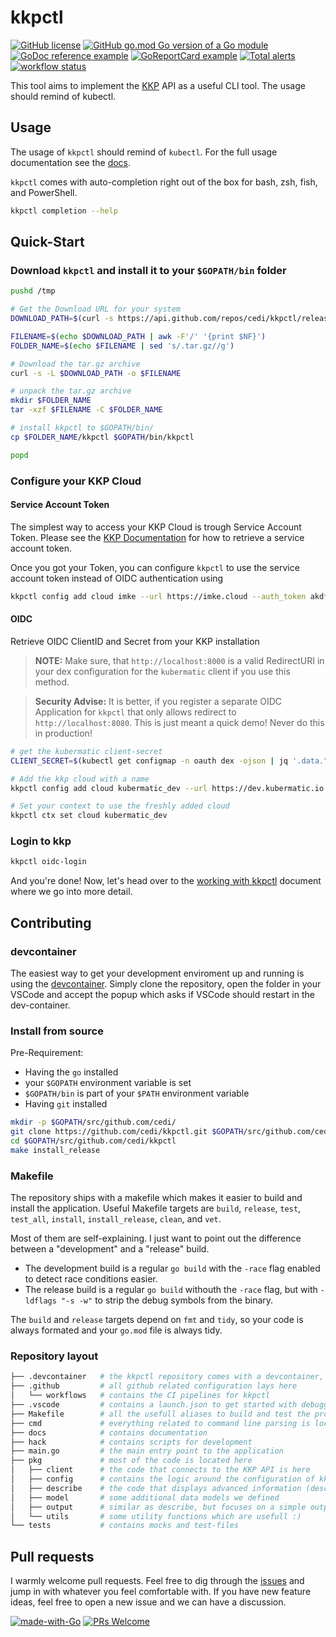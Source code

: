# kkpctl

[![GitHub license](https://img.shields.io/github/license/cedi/kkpctl.svg)](https://github.com/cedi/kkpctl/blob/main/LICENSE)
[![GitHub go.mod Go version of a Go module](https://img.shields.io/github/go-mod/go-version/cedi/kkpctl.svg)](https://github.com/cedi/kkpctl)
[![GoDoc reference example](https://img.shields.io/badge/godoc-reference-blue.svg)](https://pkg.go.dev/github.com/cedi/kkpctl)
[![GoReportCard example](https://goreportcard.com/badge/github.com/cedi/kkpctl)](https://goreportcard.com/report/github.com/cedi/kkpctl)
[![Total alerts](https://img.shields.io/lgtm/alerts/g/cedi/kkpctl.svg?logo=lgtm&logoWidth=18)](https://lgtm.com/projects/g/cedi/kkpctl/alerts/)
[![workflow status](https://github.com/cedi/kkpctl/actions/workflows/go.yml/badge.svg)](https://github.com/cedi/kkpctl/actions)

This tool aims to implement the [KKP](https://github.com/kubermatic/kubermatic) API as a useful CLI tool.
The usage should remind of kubectl.

## Usage

The usage of `kkpctl` should remind of `kubectl`.
For the full usage documentation see the [docs](docs/).

`kkpctl` comes with auto-completion right out of the box for bash, zsh, fish, and PowerShell.

```bash
kkpctl completion --help
```

## Quick-Start

### Download `kkpctl` and install it to your `$GOPATH/bin` folder

```bash
pushd /tmp

# Get the Download URL for your system
DOWNLOAD_PATH=$(curl -s https://api.github.com/repos/cedi/kkpctl/releases/latest | jq -r ".assets[]?.browser_download_url" | grep --color=never --ignore-case $(uname -s) | grep --color=never $(uname -m | sed 's/x86_64/amd64/g'))

FILENAME=$(echo $DOWNLOAD_PATH | awk -F'/' '{print $NF}')
FOLDER_NAME=$(echo $FILENAME | sed 's/.tar.gz//g')

# Download the tar.gz archive
curl -s -L $DOWNLOAD_PATH -o $FILENAME

# unpack the tar.gz archive
mkdir $FOLDER_NAME
tar -xzf $FILENAME -C $FOLDER_NAME

# install kkpctl to $GOPATH/bin/
cp $FOLDER_NAME/kkpctl $GOPATH/bin/kkpctl

popd
```

### Configure your KKP Cloud

#### Service Account Token

The simplest way to access your KKP Cloud is trough Service Account Token.
Please see the [KKP Documentation](https://docs.kubermatic.com/kubermatic/v2.17/guides/service_account/using_service_account/) for how to retrieve a service account token.

Once you got your Token, you can configure `kkpctl` to use the service account token instead of OIDC authentication using

```bash
kkpctl config add cloud imke --url https://imke.cloud --auth_token akdfjhklqwerhli2uh=
```

#### OIDC

Retrieve OIDC ClientID and Secret from your KKP installation

> __NOTE:__ Make sure, that `http://localhost:8000` is a valid RedirectURI in your dex configuration for the `kubermatic` client if you use this method.

> __Security Advise:__ It is better, if you register a separate OIDC Application for `kkpctl` that only allows redirect to `http://localhost:8080`. This is just meant a quick demo! Never do this in production!

```bash
# get the kubermatic client-secret
CLIENT_SECRET=$(kubectl get configmap -n oauth dex -ojson | jq '.data."config.yaml"' --raw-output | yq eval --tojson | jq '.staticClients | [ .[] | select( .id | contains("kubermatic")) ] | .[].secret' --raw-output)

# Add the kkp cloud with a name
kkpctl config add cloud kubermatic_dev --url https://dev.kubermatic.io --client_id kubermatic --client_secret $CLIENT_SECRET

# Set your context to use the freshly added cloud
kkpctl ctx set cloud kubermatic_dev
```

### Login to kkp

```bash
kkpctl oidc-login
```

And you're done!
Now, let's head over to the [working with kkpctl](docs/working-with-kkpctl.md) document where we go into more detail.

## Contributing

### devcontainer

The easiest way to get your development enviroment up and running is using the [devcontainer](https://code.visualstudio.com/docs/remote/containers-tutorial).
Simply clone the repository, open the folder in your VSCode and accept the popup which asks if VSCode should restart in the dev-container.

### Install from source

Pre-Requirement:

* Having the `go` installed
* your `$GOPATH` environment variable is set
* `$GOPATH/bin` is part of your `$PATH` environment variable
* Having `git` installed

```bash
mkdir -p $GOPATH/src/github.com/cedi/
git clone https://github.com/cedi/kkpctl.git $GOPATH/src/github.com/cedi/kkpctl
cd $GOPATH/src/github.com/cedi/kkpctl
make install_release
```

### Makefile

The repository ships with a makefile which makes it easier to build and install the application.
Useful Makefile targets are `build`, `release`, `test`, `test_all`, `install`, `install_release`, `clean`, and `vet`.

Most of them are self-explaining. I just want to point out the difference between a "development" and a "release" build.

* The development build is a regular `go build` with the `-race` flag enabled to detect race conditions easier.
* The release build is a regular `go build` withouth the `-race` flag, but with `-ldflags "-s -w"` to strip the debug symbols from the binary.

The `build` and `release` targets depend on `fmt` and `tidy`, so your code is always formated and your `go.mod` file is always tidy.

### Repository layout

```bash
├── .devcontainer   # the kkpctl repository comes with a devcontainer, so you can easily get started using VSCode
├── .github         # all github related configuration lays here
│   └── workflows   # contains the CI pipelines for kkpctl
├── .vscode         # contains a launch.json to get started with debugging the code
├── Makefile        # all the usefull aliases to build and test the project
├── cmd             # everything related to command line parsing is located in here. This is where you probably wanna start looking at
├── docs            # contains documentation
├── hack            # contains scripts for development
├── main.go         # the main entry point to the application
├── pkg             # most of the code is located here
│   ├── client      # the code that connects to the KKP API is here
│   ├── config      # contains the logic around the configuration of kkpctl
│   ├── describe    # the code that displays advanced information (describe) of a KKP API object
│   ├── model       # some additional data models we defined
│   ├── output      # similar as describe, but focuses on a simple output of an object
│   └── utils       # some utility functions which are usefull :)
└── tests           # contains mocks and test-files

```

## Pull requests

I warmly welcome pull requests. Feel free to dig through the [issues](https://github.com/cedi/kkpctl/issues) and jump in with whatever you feel comfortable with.
If you have new feature ideas, feel free to open a new issue and we can have a discussion.

[![made-with-Go](https://img.shields.io/badge/Made%20with-Go-1f425f.svg)](http://golang.org)
[![PRs Welcome](https://img.shields.io/badge/PRs-welcome-brightgreen.svg?style=flat-square)](http://makeapullrequest.com)
